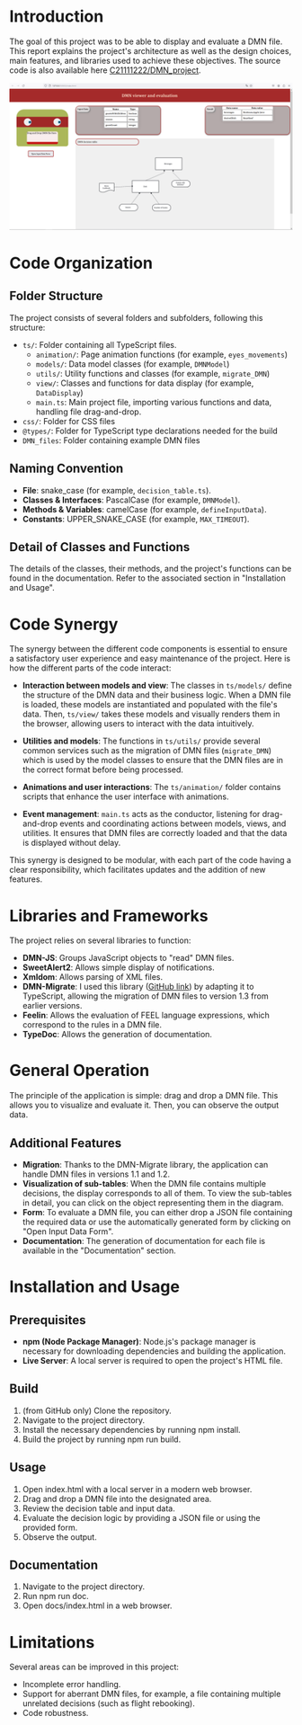 # Introduction
The goal of this project was to be able to display and evaluate a DMN file. This report explains the project's architecture as well as the design choices, main features, and libraries used to achieve these objectives. The source code is also available here [C21111222/DMN_project](https://github.com/C21111222/DMN_project).

![Style Image](image/style.PNG)

# Code Organization
## Folder Structure
The project consists of several folders and subfolders, following this structure:

- `ts/`: Folder containing all TypeScript files.
  - `animation/`: Page animation functions (for example, `eyes_movements`)
  - `models/`: Data model classes (for example, `DMNModel`)
  - `utils/`: Utility functions and classes (for example, `migrate_DMN`)
  - `view/`: Classes and functions for data display (for example, `DataDisplay`)
  - `main.ts`: Main project file, importing various functions and data, handling file drag-and-drop.
- `css/`: Folder for CSS files
- `@types/`: Folder for TypeScript type declarations needed for the build
- `DMN_files`: Folder containing example DMN files

## Naming Convention
- **File**: snake_case (for example, `decision_table.ts`).
- **Classes & Interfaces**: PascalCase (for example, `DMNModel`).
- **Methods & Variables**: camelCase (for example, `defineInputData`).
- **Constants**: UPPER_SNAKE_CASE (for example, `MAX_TIMEOUT`).

## Detail of Classes and Functions
The details of the classes, their methods, and the project's functions can be found in the documentation. Refer to the associated section in "Installation and Usage".

# Code Synergy

The synergy between the different code components is essential to ensure a satisfactory user experience and easy maintenance of the project. Here is how the different parts of the code interact:

- **Interaction between models and view**: The classes in `ts/models/` define the structure of the DMN data and their business logic. When a DMN file is loaded, these models are instantiated and populated with the file's data. Then, `ts/view/` takes these models and visually renders them in the browser, allowing users to interact with the data intuitively.

- **Utilities and models**: The functions in `ts/utils/` provide several common services such as the migration of DMN files (`migrate_DMN`) which is used by the model classes to ensure that the DMN files are in the correct format before being processed.

- **Animations and user interactions**: The `ts/animation/` folder contains scripts that enhance the user interface with animations.

- **Event management**: `main.ts` acts as the conductor, listening for drag-and-drop events and coordinating actions between models, views, and utilities. It ensures that DMN files are correctly loaded and that the data is displayed without delay.

This synergy is designed to be modular, with each part of the code having a clear responsibility, which facilitates updates and the addition of new features.

# Libraries and Frameworks
The project relies on several libraries to function:
- **DMN-JS**: Groups JavaScript objects to "read" DMN files.
- **SweetAlert2**: Allows simple display of notifications.
- **Xmldom**: Allows parsing of XML files.
- **DMN-Migrate**: I used this library ([GitHub link](https://github.com/bpmn-io/dmn-migrate)) by adapting it to TypeScript, allowing the migration of DMN files to version 1.3 from earlier versions.
- **Feelin**: Allows the evaluation of FEEL language expressions, which correspond to the rules in a DMN file.
- **TypeDoc**: Allows the generation of documentation.

# General Operation
The principle of the application is simple: drag and drop a DMN file. This allows you to visualize and evaluate it. Then, you can observe the output data.

## Additional Features
- **Migration**: Thanks to the DMN-Migrate library, the application can handle DMN files in versions 1.1 and 1.2.
- **Visualization of sub-tables**: When the DMN file contains multiple decisions, the display corresponds to all of them. To view the sub-tables in detail, you can click on the object representing them in the diagram.
- **Form**: To evaluate a DMN file, you can either drop a JSON file containing the required data or use the automatically generated form by clicking on "Open Input Data Form".
- **Documentation**: The generation of documentation for each file is available in the "Documentation" section.

# Installation and Usage

## Prerequisites
- **npm (Node Package Manager)**: Node.js's package manager is necessary for downloading dependencies and building the application.
- **Live Server**: A local server is required to open the project's HTML file.

## Build
1. (from GitHub only) Clone the repository.
2. Navigate to the project directory.
3. Install the necessary dependencies by running npm install.
4. Build the project by running npm run build.

## Usage
1. Open index.html with a local server in a modern web browser.
2. Drag and drop a DMN file into the designated area.
3. Review the decision table and input data.
4. Evaluate the decision logic by providing a JSON file or using the provided form.
5. Observe the output.

## Documentation
1. Navigate to the project directory.
2. Run npm run doc.
3. Open docs/index.html in a web browser.

# Limitations
Several areas can be improved in this project:
- Incomplete error handling.
- Support for aberrant DMN files, for example, a file containing multiple unrelated decisions (such as flight rebooking).
- Code robustness.